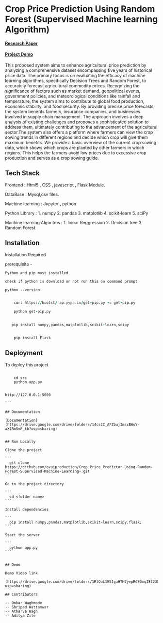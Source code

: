 
# Crop Price Prediction Using Random Forest (Supervised Machine learning Algorithm)

#### [Research Paper](https://internationalpubls.com/index.php/cana/article/view/762)

#### [Project Demo](https://www.youtube.com/watch?v=AkiO8RtKaps)

This proposed system aims to enhance agricultural price prediction by analyzing a comprehensive dataset encompassing five years of historical price data. The primary focus is on evaluating the efficacy of machine learning algorithms, specifically Decision Trees and Random Forest, to accurately forecast agricultural commodity prices. Recognizing the significance of factors such as market demand, geopolitical events, government policies, and meteorological conditions like rainfall and temperature, the system aims to contribute to global food production, economic stability, and food security. By providing precise price forecasts, the system benefits farmers, insurance companies, and businesses involved in supply chain management. The approach involves a deep analysis of existing challenges and proposes a sophisticated solution to address them, ultimately contributing to the advancement of the agricultural sector.The system also offers a platform where farmers can view the crop sowing trends in different regions and decide which crop will give them maximum benefits. We provide a basic overview of the current crop sowing data, which shows which crops are planted by other farmers in which regions. This helps the farmers avoid low prices due to excessive crop production and serves as a crop sowing guide.


## Tech Stack

Frontend : Html5 , CSS , javascript , Flask Module.

DataBase : Mysql,csv files.

Machine learning : Jupyter , python.

Python Library : 
    1. numpy
    2. pandas
    3. matplotlib
    4. scikit-learn
    5. sciPy

Machine learning Algoritms : 
    1. linear Reggression
    2. Decision tree 
    3. Random Forest




## Installation

Installation Required

prerequisite - 
    
    Python and pip must installed

    check if python is download or not run this on commond prompt

    python --version


``` for pip install run this two commond on cmd

    curl https://bootst/rap.pypa.io/get-pip.py -o get-pip.py
    
    python get-pip.py

```

```for Installation of Libraries run this commond on cmd
   
   pip install numpy,pandas,matplotlib,scikit-learn,scipy

```

```for Flask module intallation run this commond

    pip install Flask

```
    
## Deployment

To deploy this project


```run on bash or terminal

    cd src
    python app.py

```

````After running command successfully project is active on this link

http://127.0.0.1:5000

```

## Documentation

[Documentation](https://drive.google.com/drive/folders/14cs2C_AFZbujImscB6uY-aX1RmSmF_tb?usp=sharing)


## Run Locally

Clone the project

```
  git clone https://github.com/ovuiproduction/Crop_Price_Predictor_Using-Random-Forest-Supervised-Machine-Learning-.git
```

Go to the project directory

```
  cd <folder name>
```

Install dependencies

```
  pip install numpy,pandas,matplotlib,scikit-learn,scipy,flask;
```

Start the server

```
  python app.py
```


## Demo

Demo Video link

(https://drive.google.com/drive/folders/1RtQuL1ES1gaHTH7yepRGE3mqI8t23SsS?usp=sharing)

## Contributors

-- Onkar Waghmode
-- Shripad Wattamwar
-- Atharva Wagh
-- Aditya Zite
